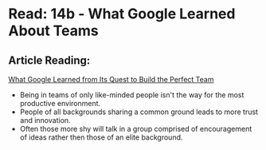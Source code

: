# Read: 14b - What Google Learned About Teams

## Article Reading:

[What Google Learned from Its Quest to Build the Perfect Team](https://www.nytimes.com/2016/02/28/magazine/what-google-learned-from-its-quest-to-build-the-perfect-team.html)

- Being in teams of only like-minded people isn't the way for the most productive environment. 
- People of all backgrounds sharing a common ground leads to more trust and innovation.
- Often those more shy will talk in a group comprised of encouragement of ideas rather then those of an elite background. 

